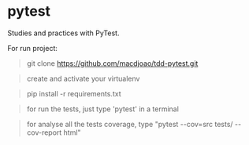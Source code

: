 # pytest

Studies and practices with PyTest.

For run project:

 > git clone https://github.com/macdjoao/tdd-pytest.git

 > create and activate your virtualenv

 > pip install -r requirements.txt

 > for run the tests, just type 'pytest' in a terminal

 > for analyse all the tests coverage, type "pytest --cov=src tests/ --cov-report html"
